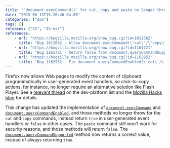 ```yaml
---
title: "`document.execCommand()` for cut, copy and paste no longer throws"
date: "2015-06-13T15:20:46-04:00"
categories: ["dom"]
tags: []
releases: ["41", "45-esr"]
references:
    - url: "https://bugzilla.mozilla.org/show_bug.cgi?id=1012662"
      title: "Bug 1012662 - Allow document.execCommand(\"cut\"/\"copy\") to be used within the context of user generated events"
    - url: "https://bugzilla.mozilla.org/show_bug.cgi?id=1161721"
      title: "Bug 1161721 - Return false from document.queryCommandSupported(\"paste\") if calling execCommand(\"paste\") will fail"
    - url: "https://bugzilla.mozilla.org/show_bug.cgi?id=1162952"
      title: "Bug 1162952 - Fix document.queryCommandEnabled(\'cut\'/\'copy\') to return true always"
---
```

Firefox now allows Web pages to modify the content of clipboard programmatically in user-generated event handlers, so click-to-copy actions, for instance, no longer require an alternative solution like Flash Player. See a [relevant thread](https://groups.google.com/d/topic/mozilla.dev.platform/oWhmLMvGAD0/discussion) on the dev-platform list and the [Mozilla Hacks blog](https://hacks.mozilla.org/2015/09/flash-free-clipboard-for-the-web/) for details.

This change has updated the implementation of [`document.execCommand`](https://developer.mozilla.org/docs/Web/API/Document/execCommand) and [`document.queryCommandEnabled`](https://developer.mozilla.org/docs/Web/API/Document/queryCommandEnabled), and those methods no longer throw for the `cut` and `copy` commands, instead return `true` in user-generated event handlers or `false` in other cases. The `paste` command still won't work for security reasons, and those methods will return `false`. The [`document.queryCommandSupported`](https://developer.mozilla.org/docs/Web/API/Document/queryCommandSupported) method now returns a correct value, instead of always returning `true`.

